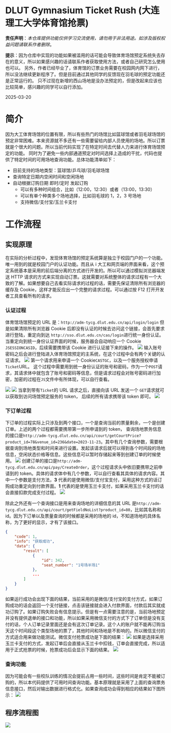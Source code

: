 # DLUT Gymnasium Ticket Rush (大连理工大学体育馆抢票)

**责任声明**：*本仓库提供功能仅供学习交流使用，请勿用于非法用途。如涉及版权权益问题请联系作者删除*。

**提示**：因为仓库中实现的功能如果被滥用的话可能会导致体育场馆预定系统失去存在的意义，所以如果感兴趣的话请联系作者获取使用方法，或者自己研究怎么使用也可以。
另外，作者已经毕业了，体育馆的订票业务需要在校园网内网下进行，所以没法继续更新程序了。但是目前通过其他同学的反馈现在羽毛球的预定功能还是正常运行的。
只不过现在新增的西山场地是没办法预定的，但是改起来应该也比较简单，感兴趣的同学可以自行添加。

2025-03-20

# 简介
因为大工体育场馆的位置有限，所以有些热门的场馆比如篮球馆或者羽毛球场馆的预定非常困难。本来资源就不多还有一些需要留给内部人员使用的场地。所以订票就是个很大的问题。所以当前代码实现了在特定时间去代替人力来进行体育场馆预定的功能。 同时为了避免一些内部通道预定对时间选择上造成的干扰，代码也提供了特定时间的可用场地查询功能。总体功能清单如下：
+ 目前支持的场地类型：篮球馆/乒乓球/羽毛球场馆
+ 查询特定日期内空闲时间和空闲场地
+ 自动根据订购日期 即时/定时 发起订购
    - 可以有多种时间组合，比如（12:00，12:30）或者（13:00，13:30）
    - 可以有单个种类多个场地选择，比如羽毛球的 1，2，3 号场地
    - 支持微信/支付宝/玉兰卡支付
  
# 工作流程
## 实现原理
在实际的分析过程中，发现体育场馆的预定系统算是独立于校园门户的一个功能。唯一用到的就是校园门户的认证功能。而且从 i 大工和网页端的界面来看，这个预定系统基本是采用的前后端分离的方式进行开发的。所以可以通过模拟浏览器端发送 HTTP 请求的方式来实现自动订票。这就需要对系统整体的请求过程有一个大致的了解。如果想要自己去看实际请求的过程的话，需要先保证清除所有浏览器的缓存及 Cookie，这样才能反应出一个完整的请求过程。可以通过按 F12 打开开发者工具查看所有的请求。
### 认证过程
体育馆场馆预定的 URL 是：`http://adm-tycg.dlut.edu.cn/api/login/login`
但是如果清除所有浏览器 Cookie 后即没有认证的时候去访问这个链接，会首先要求进行登陆，重定向到达 `http://sso.dlut.edu.cn/cas/login`进行统一身份认证。
当重定向到统一身份认证界面的时候，服务器会自动响应一个 Cookie `JSESSIONCASID`，后续需要携带该 Cookie 进行认证接下来的操作。
![](https://raw.githubusercontent.com/0x00000499/ImageHostService/main/img/dlutTicketBook/20231125151143.png)
输入账号密码之后会进行登陆进入体育场馆预定的主系统，在这个过程中会有两个关键的认证请求。
![](https://raw.githubusercontent.com/0x00000499/ImageHostService/main/img/dlutTicketBook/20231125151214.png)
第一个请求用来申请一个 Cookie`CASTGC`，以及一个服务授权申请 `Ticket`URL。 这个过程中需要用到统一身份认证的账号和密码，作为一个`POST`请求，其请求体中就包含了账号和密码等信息，但是请求过程会对账号密码进行加密，加密的过程在`JS`文件中有所体现，可以自行查看。

![](https://raw.githubusercontent.com/0x00000499/ImageHostService/main/img/dlutTicketBook/1700728281086-dcff0707-7f6a-4f6f-a4d3-f3e06d0ce1a7.png)
![](https://raw.githubusercontent.com/0x00000499/ImageHostService/main/img/dlutTicketBook/1700728175841-8dc653f7-6242-4f55-b0c0-79a8a83a1d29.png)
当拿到带有`Ticket`的 URL 请求之后，直接向该 URL 发送一个 `GET`请求就可以获取到访问场馆预定服务的 token， 后续的所有请求携带该 token 即可。
![](https://raw.githubusercontent.com/0x00000499/ImageHostService/main/img/dlutTicketBook/1700728478244-5758542d-7d01-4b54-9fed-4f3c7c736fef.png)
### 下订单过程
下订单的过程实际上只涉及到两个接口，一个是查询当前的票量剩余，一个是创建订单。上述的两个过程都需要携带第一步所申请到的 token，
查询场地票务信息的接口是`http://adm-tycg.dlut.edu.cn/api/court/getCourtPrice?product_id=78&venue_id=236&date=2023-11-23`。其中有几个查询参数，需要根据查询到场地类型和时间来进行设置。发起该请求后就可以得到各个时间段的场地信息，空闲状态价格等信息。这些信息可以暂时存储起来等到创建订单的时候使用。
![](https://raw.githubusercontent.com/0x00000499/ImageHostService/main/img/dlutTicketBook/1700728706247-f1ffaab9-8312-40f4-8579-a6f01d1b238e.png)
创建订单的接口是`http://adm-tycg.dlut.edu.cn/api/pay/CreateOrder`，这个过程请求头中依旧要携带之前申请到的 token。具体的请求体中有几个参数，可以自行查看其具体的请求内容。其中一个参数是支付方法，**3** 代表的是使用微信/支付宝支付，采用这种方式的话订购成功重定向到付款界面。**1** 代表的是使用玉兰卡支付，如果采用玉兰卡支付的话会直接扣款完成支付过程。
![](https://raw.githubusercontent.com/0x00000499/ImageHostService/main/img/dlutTicketBook/1700729394322-facc7855-d455-40f9-b04c-f07d15e5a529.png)

除此之外还有一个查询接口是用来查询场地的详细信息的其 URL 是`http://adm-tycg.dlut.edu.cn/api/court/getFieldNoList?product_id=80`，比如其名称和 id。因为下订单以及票量查询的时候都是采用的场地的 id，不知道场地的具体名称，为了更好的显示，才有了该接口。
```json
{
    "code": 1,
    "info": "获取成功",
    "data": {
        "result": [
            {
                "id": 342,
                "seat_number": "1号场半场1"
            },
            ...
        ]
    }
}
```
如果运行成功会出现下面的结果，当前采用的是微信/支付宝的支付方式，如果订购成功的话会返回一个支付链接，点击该链接就会进入付款界面，付款后其实就成功订购了。如果订购失败会有信息提示。但是有一点需要注意的是，当前场地预定并没有提供退单的接口和功能，所以如果采用微信支付的方式下了订单但是没有支付的话，个人订单记录里面还是会有这次订单记录。这个人的账户就不能再订购当天这个时间段这个类型场地的票了，其他时间和场地是不影响的。所以微信支付的方式适合用来做功能测试。微信支付抢票成功是下面的结果：
![](https://raw.githubusercontent.com/0x00000499/ImageHostService/main/img/dlutTicketBook/1700792708244-cabb8a67-8a81-4534-87f5-7a6fac749457.png)
如果是选择采用玉兰卡支付的方式，发起订单后会直接从玉兰卡中扣钱，订单会直接完成，所以适用于正式抢票的时候，抢票成功后会显示下面的结果。
![](https://raw.githubusercontent.com/0x00000499/ImageHostService/main/img/dlutTicketBook/1700876981647-569f2dd9-c02c-412c-9f3b-6d7f03fab0f5.png)
### 查询功能
因为可能会有一些校队训练的情况会提前占用一些时间，这些时间是肯定不能被订购的，所以本代码提供了可用时间查询功能。基本原理就是采用了上面的查询票务信息接口，然后对输出数据进行格式化。如果查询成功会得到相应的结果如下图所示：
![](https://raw.githubusercontent.com/0x00000499/ImageHostService/main/img/dlutTicketBook/1700878182689-0946578e-ed06-409a-ab4e-d65d29ca21a9.png)

## 程序流程图
![](https://raw.githubusercontent.com/0x00000499/ImageHostService/main/img/dlutTicketBook/1700725812311-f9480eb9-5a52-4a1c-b745-4ff1f76adb59.jpeg)



